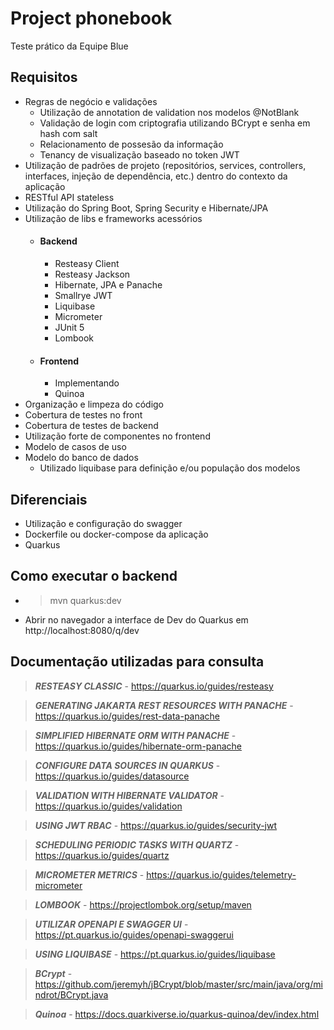 # Project phonebook

Teste prático da Equipe Blue

## Requisitos

- Regras de negócio e validações
  - Utilização de annotation de validation nos modelos @NotBlank
  - Validação de login com criptografia utilizando BCrypt e senha em hash com salt
  - Relacionamento de possesão da informação
  - Tenancy de visualização baseado no token JWT
- Utilização de padrões de projeto (repositórios, services, controllers, interfaces, injeção de dependência, etc.) dentro do contexto da aplicação
- RESTful API stateless
- Utilização do Spring Boot, Spring Security e Hibernate/JPA
- Utilização de libs e frameworks acessórios
  - #### Backend
    - Resteasy Client
    - Resteasy Jackson
    - Hibernate, JPA e Panache
    - Smallrye JWT
    - Liquibase
    - Micrometer
    - JUnit 5
    - Lombook
  - #### Frontend
    - Implementando
    - Quinoa
- Organização e limpeza do código
- Cobertura de testes no front
- Cobertura de testes de backend
- Utilização forte de componentes no frontend
- Modelo de casos de uso
- Modelo do banco de dados
  - Utilizado liquibase para definição e/ou população dos modelos

## Diferenciais
- Utilização e configuração do swagger
- Dockerfile ou docker-compose da aplicação
- Quarkus

## Como executar o backend
- > mvn quarkus:dev
- Abrir no navegador a interface de Dev do Quarkus em http://localhost:8080/q/dev

## Documentação utilizadas para consulta
> **_RESTEASY CLASSIC_** - https://quarkus.io/guides/resteasy

> **_GENERATING JAKARTA REST RESOURCES WITH PANACHE_** - https://quarkus.io/guides/rest-data-panache

> **_SIMPLIFIED HIBERNATE ORM WITH PANACHE_** - https://quarkus.io/guides/hibernate-orm-panache

> **_CONFIGURE DATA SOURCES IN QUARKUS_** - https://quarkus.io/guides/datasource

> **_VALIDATION WITH HIBERNATE VALIDATOR_** - https://quarkus.io/guides/validation

> **_USING JWT RBAC_** - https://quarkus.io/guides/security-jwt

> **_SCHEDULING PERIODIC TASKS WITH QUARTZ_** - https://quarkus.io/guides/quartz

> **_MICROMETER METRICS_** - https://quarkus.io/guides/telemetry-micrometer

> **_LOMBOOK_** - https://projectlombok.org/setup/maven

> **_UTILIZAR OPENAPI E SWAGGER UI_** - https://pt.quarkus.io/guides/openapi-swaggerui

> **_USING LIQUIBASE_** - https://pt.quarkus.io/guides/liquibase

> **_BCrypt_** - https://github.com/jeremyh/jBCrypt/blob/master/src/main/java/org/mindrot/BCrypt.java

> **_Quinoa_** - https://docs.quarkiverse.io/quarkus-quinoa/dev/index.html